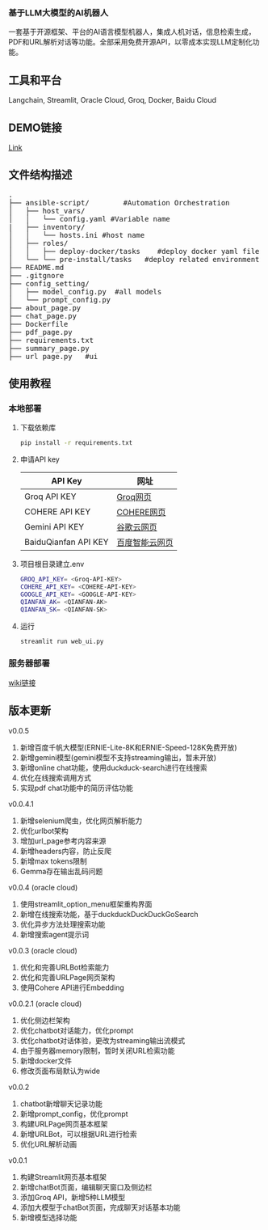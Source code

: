 ### 基于LLM大模型的AI机器人
一套基于开源框架、平台的AI语言模型机器人，集成人机对话，信息检索生成，PDF和URL解析对话等功能。全部采用免费开源API，以零成本实现LLM定制化功能。

## 工具和平台
Langchain, Streamlit, Oracle Cloud, Groq, Docker, Baidu Cloud

## DEMO链接
[Link](http://168.138.28.54:8501)
## 文件结构描述
<pre>
.
├── ansible-script/        #Automation Orchestration
│   ├── host_vars/
│   │   └── config.yaml #Variable name
|   ├── inventory/
│   │   └── hosts.ini #host name
│   ├── roles/ 
│   │   ├── deploy-docker/tasks    #deploy docker yaml file  
│   └── └── pre-install/tasks   #deploy related environment yaml file 
├── README.md
├── .gitgnore
├── config_setting/
│   ├── model_config.py  #all models
│   └── prompt_config.py
├── about_page.py
├── chat_page.py
├── Dockerfile
├── pdf_page.py
├── requirements.txt
├── summary_page.py
├── url_page.py   #ui
</pre>

## 使用教程
### 本地部署
1. 下载依赖库
    ```bash
    pip install -r requirements.txt
    ```

2. 申请API key
    
    | API Key         | 网址                                            |
    |----------------|-------------------------------------------------|
    | Groq API KEY   | [Groq网页](https://console.groq.com/playground) |
    | COHERE API KEY | [COHERE网页](https://dashboard.cohere.com/)     |
    | Gemini API KEY | [谷歌云网页](https://ai.google.dev/) |
    | BaiduQianfan API KEY | [百度智能云网页](https://cloud.baidu.com/) |

3. 项目根目录建立.env
    ```bash
    GROQ_API_KEY= <Groq-API-KEY>
    COHERE_API_KEY= <COHERE-API-KEY>
    GOOGLE_API_KEY= <GOOGLE-API-KEY>
    QIANFAN_AK= <QIANFAN-AK>
    QIANFAN_SK= <QIANFAN-SK>
    ```
4. 运行
    ```bash
    streamlit run web_ui.py
    ```
### 服务器部署
[wiki链接](https://github.com/Boomm-shakalaka/AIBot-LLM/wiki/Oracle%E6%9C%8D%E5%8A%A1%E5%99%A8%E6%90%AD%E5%BB%BA%E6%95%99%E7%A8%8B)



## 版本更新
v0.0.5
1. 新增百度千帆大模型(ERNIE-Lite-8K和ERNIE-Speed-128K免费开放)
2. 新增gemini模型(gemini模型不支持streaming输出，暂未开放)
3. 新增online chat功能，使用duckduck-search进行在线搜索
4. 优化在线搜索调用方式
5. 实现pdf chat功能中的简历评估功能

v0.0.4.1
1. 新增selenium爬虫，优化网页解析能力
2. 优化urlbot架构
3. 增加url_page参考内容来源
4. 新增headers内容，防止反爬
5. 新增max tokens限制
6. Gemma存在输出乱码问题

v0.0.4 (oracle cloud)
1. 使用streamlit_option_menu框架重构界面
2. 新增在线搜索功能，基于duckduckDuckDuckGoSearch
3. 优化异步方法处理搜索功能
4. 新增搜索agent提示词

v0.0.3 (oracle cloud)
1. 优化和完善URLBot检索能力
2. 优化和完善URLPage网页架构
3. 使用Cohere API进行Embedding

v0.0.2.1 (oracle cloud)
1. 优化侧边栏架构
2. 优化chatbot对话能力，优化prompt
3. 优化chatbot对话体验，更改为streaming输出流模式
4. 由于服务器memory限制，暂时关闭URL检索功能
5. 新增docker文件
6. 修改页面布局默认为wide

v0.0.2
1. chatbot新增聊天记录功能
2. 新增prompt_config，优化prompt
3. 构建URLPage网页基本框架
4. 新增URLBot，可以根据URL进行检索
5. 优化URL解析动画

v0.0.1
1. 构建Streamlit网页基本框架
2. 新增chatBot页面，编辑聊天窗口及侧边栏
3. 添加Groq API，新增5种LLM模型
4. 添加大模型于chatBot页面，完成聊天对话基本功能
5. 新增模型选择功能

